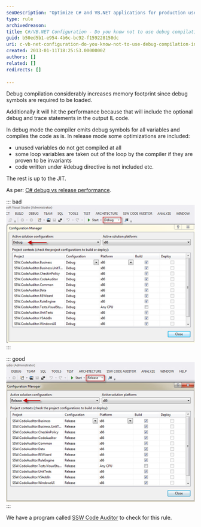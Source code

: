 ```yaml
---
seoDescription: "Optimize C# and VB.NET applications for production use by avoiding debug compilation to ensure efficient memory usage and performance."
type: rule
archivedreason: 
title: C#/VB.NET Configuration - Do you know not to use debug compilation in production applications?
guid: b50ed5b1-e954-4b6c-bc92-f159228150dc
uri: c-vb-net-configuration-do-you-know-not-to-use-debug-compilation-in-production-applications
created: 2013-01-11T18:25:53.0000000Z
authors: []
related: []
redirects: []

---
```


Debug compilation considerably increases memory footprint since debug symbols are required to be loaded.

Additionally it will hit the performance because that will include the optional debug and trace statements in the output IL code.

<!--endintro-->

In debug mode the compiler emits debug symbols for all variables and compiles the code as is. In release mode some optimizations are included:

* unused variables do not get compiled at all
* some loop variables are taken out of the loop by the compiler if they are proven to be invariants
* code written under #debug directive is not included etc.


The rest is up to the JIT.

As per:     [C# debug vs release performance](http://stackoverflow.com/questions/2446027/c-sharp-debug-vs-release-performance).


::: bad  
![Figure: Bad Example](debug-bad.jpg)  
:::


::: good  
![Figure: Good Example](debug-good.jpg)  
:::

We have a program called [SSW Code Auditor](http://www.ssw.com.au/ssw/CodeAuditor) to check for this rule.
